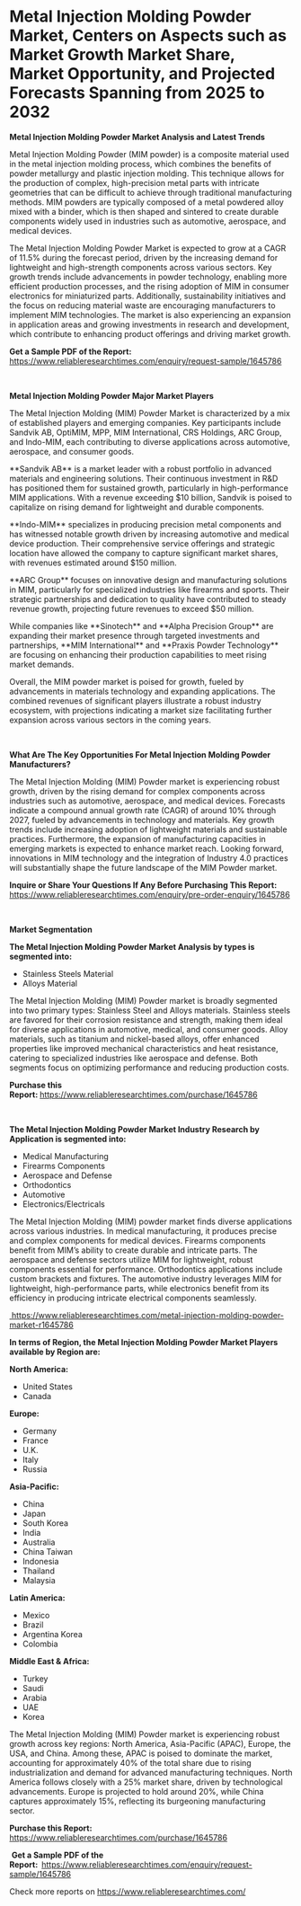 <p><h1>Metal Injection Molding Powder Market, Centers on Aspects such as Market Growth Market Share, Market Opportunity, and Projected Forecasts Spanning from 2025 to 2032</h1></p><p><strong>Metal Injection Molding Powder Market Analysis and Latest Trends</strong></p>
<p><p>Metal Injection Molding Powder (MIM powder) is a composite material used in the metal injection molding process, which combines the benefits of powder metallurgy and plastic injection molding. This technique allows for the production of complex, high-precision metal parts with intricate geometries that can be difficult to achieve through traditional manufacturing methods. MIM powders are typically composed of a metal powdered alloy mixed with a binder, which is then shaped and sintered to create durable components widely used in industries such as automotive, aerospace, and medical devices.</p><p>The Metal Injection Molding Powder Market is expected to grow at a CAGR of 11.5% during the forecast period, driven by the increasing demand for lightweight and high-strength components across various sectors. Key growth trends include advancements in powder technology, enabling more efficient production processes, and the rising adoption of MIM in consumer electronics for miniaturized parts. Additionally, sustainability initiatives and the focus on reducing material waste are encouraging manufacturers to implement MIM technologies. The market is also experiencing an expansion in application areas and growing investments in research and development, which contribute to enhancing product offerings and driving market growth.</p></p>
<p><strong>Get a Sample PDF of the Report:&nbsp;</strong> <a href="https://www.reliableresearchtimes.com/enquiry/request-sample/1645786?utm_campaign=3358&utm_medium=2&utm_source=Github&utm_content=ia&utm_term=01042025&utm_id=metal-injection-molding-powder">https://www.reliableresearchtimes.com/enquiry/request-sample/1645786</a></p>
<p>&nbsp;</p>
<p><strong>Metal Injection Molding Powder Major Market Players</strong></p>
<p><p>The Metal Injection Molding (MIM) Powder Market is characterized by a mix of established players and emerging companies. Key participants include Sandvik AB, OptiMIM, MPP, MIM International, CRS Holdings, ARC Group, and Indo-MIM, each contributing to diverse applications across automotive, aerospace, and consumer goods.</p><p>**Sandvik AB** is a market leader with a robust portfolio in advanced materials and engineering solutions. Their continuous investment in R&D has positioned them for sustained growth, particularly in high-performance MIM applications. With a revenue exceeding $10 billion, Sandvik is poised to capitalize on rising demand for lightweight and durable components.</p><p>**Indo-MIM** specializes in producing precision metal components and has witnessed notable growth driven by increasing automotive and medical device production. Their comprehensive service offerings and strategic location have allowed the company to capture significant market shares, with revenues estimated around $150 million.</p><p>**ARC Group** focuses on innovative design and manufacturing solutions in MIM, particularly for specialized industries like firearms and sports. Their strategic partnerships and dedication to quality have contributed to steady revenue growth, projecting future revenues to exceed $50 million.</p><p>While companies like **Sinotech** and **Alpha Precision Group** are expanding their market presence through targeted investments and partnerships, **MIM International** and **Praxis Powder Technology** are focusing on enhancing their production capabilities to meet rising market demands.</p><p>Overall, the MIM powder market is poised for growth, fueled by advancements in materials technology and expanding applications. The combined revenues of significant players illustrate a robust industry ecosystem, with projections indicating a market size facilitating further expansion across various sectors in the coming years.</p></p>
<p>&nbsp;</p>
<p><strong>What Are The Key Opportunities For Metal Injection Molding Powder Manufacturers?</strong></p>
<p><p>The Metal Injection Molding (MIM) Powder market is experiencing robust growth, driven by the rising demand for complex components across industries such as automotive, aerospace, and medical devices. Forecasts indicate a compound annual growth rate (CAGR) of around 10% through 2027, fueled by advancements in technology and materials. Key growth trends include increasing adoption of lightweight materials and sustainable practices. Furthermore, the expansion of manufacturing capacities in emerging markets is expected to enhance market reach. Looking forward, innovations in MIM technology and the integration of Industry 4.0 practices will substantially shape the future landscape of the MIM Powder market.</p></p>
<p><strong>Inquire or Share Your Questions If Any Before Purchasing This Report:</strong> <a href="https://www.reliableresearchtimes.com/enquiry/pre-order-enquiry/1645786?utm_campaign=3358&utm_medium=2&utm_source=Github&utm_content=ia&utm_term=01042025&utm_id=metal-injection-molding-powder">https://www.reliableresearchtimes.com/enquiry/pre-order-enquiry/1645786</a></p>
<p>&nbsp;</p>
<p><strong>Market Segmentation</strong></p>
<p><strong>The Metal Injection Molding Powder Market Analysis by types is segmented into:</strong></p>
<p><ul><li>Stainless Steels Material</li><li>Alloys Material</li></ul></p>
<p><p>The Metal Injection Molding (MIM) Powder market is broadly segmented into two primary types: Stainless Steel and Alloys materials. Stainless steels are favored for their corrosion resistance and strength, making them ideal for diverse applications in automotive, medical, and consumer goods. Alloy materials, such as titanium and nickel-based alloys, offer enhanced properties like improved mechanical characteristics and heat resistance, catering to specialized industries like aerospace and defense. Both segments focus on optimizing performance and reducing production costs.</p></p>
<p><strong>Purchase this Report:&nbsp;</strong><a href="https://www.reliableresearchtimes.com/purchase/1645786?utm_campaign=3358&utm_medium=2&utm_source=Github&utm_content=ia&utm_term=01042025&utm_id=metal-injection-molding-powder">https://www.reliableresearchtimes.com/purchase/1645786</a></p>
<p>&nbsp;</p>
<p><strong>The Metal Injection Molding Powder Market Industry Research by Application is segmented into:</strong></p>
<p><ul><li>Medical Manufacturing</li><li>Firearms Components</li><li>Aerospace and Defense</li><li>Orthodontics</li><li>Automotive</li><li>Electronics/Electricals</li></ul></p>
<p><p>The Metal Injection Molding (MIM) powder market finds diverse applications across various industries. In medical manufacturing, it produces precise and complex components for medical devices. Firearms components benefit from MIM’s ability to create durable and intricate parts. The aerospace and defense sectors utilize MIM for lightweight, robust components essential for performance. Orthodontics applications include custom brackets and fixtures. The automotive industry leverages MIM for lightweight, high-performance parts, while electronics benefit from its efficiency in producing intricate electrical components seamlessly.</p></p>
<p><a href="https://www.reliableresearchtimes.com/metal-injection-molding-powder-market-r1645786?utm_campaign=3358&utm_medium=2&utm_source=Github&utm_content=ia&utm_term=01042025&utm_id=metal-injection-molding-powder">&nbsp;https://www.reliableresearchtimes.com/metal-injection-molding-powder-market-r1645786</a></p>
<p><strong>In terms of Region, the Metal Injection Molding Powder Market Players available by Region are:</strong></p>
<p>
    <p> <strong> North America: </strong>
        <ul>
            <li>United States</li>
            <li>Canada</li>
        </ul>
        </p> 
    <p> <strong> Europe: </strong>
        <ul>
            <li>Germany</li>
            <li>France</li>
            <li>U.K.</li>
            <li>Italy</li>
            <li>Russia</li>
        </ul>
        </p> 
    <p> <strong> Asia-Pacific: </strong>
        <ul>
            <li>China</li>
            <li>Japan</li>
            <li>South Korea</li>
            <li>India</li>
            <li>Australia</li>
            <li>China Taiwan</li>
            <li>Indonesia</li>
            <li>Thailand</li>
            <li>Malaysia</li>
        </ul>
        </p> 
    <p> <strong> Latin America: </strong>
        <ul>
            <li>Mexico</li>
            <li>Brazil</li>
            <li>Argentina Korea</li>
            <li>Colombia</li>
        </ul>
        </p> 
    <p> <strong> Middle East & Africa: </strong>
        <ul>
            <li>Turkey</li>
            <li>Saudi</li>
            <li>Arabia</li>
            <li>UAE</li>
            <li>Korea</li>
        </ul>
    </p>
    </p>
<p><p>The Metal Injection Molding (MIM) Powder market is experiencing robust growth across key regions: North America, Asia-Pacific (APAC), Europe, the USA, and China. Among these, APAC is poised to dominate the market, accounting for approximately 40% of the total share due to rising industrialization and demand for advanced manufacturing techniques. North America follows closely with a 25% market share, driven by technological advancements. Europe is projected to hold around 20%, while China captures approximately 15%, reflecting its burgeoning manufacturing sector.</p></p>
<p><strong>Purchase this Report: </strong><a href="https://www.reliableresearchtimes.com/purchase/1645786?utm_campaign=3358&utm_medium=2&utm_source=Github&utm_content=ia&utm_term=01042025&utm_id=metal-injection-molding-powder">https://www.reliableresearchtimes.com/purchase/1645786</a></p>
<p>&nbsp;<strong>Get a Sample PDF of the Report:&nbsp;&nbsp;</strong><a href="https://www.reliableresearchtimes.com/enquiry/request-sample/1645786?utm_campaign=3358&utm_medium=2&utm_source=Github&utm_content=ia&utm_term=01042025&utm_id=metal-injection-molding-powder">https://www.reliableresearchtimes.com/enquiry/request-sample/1645786</a></p>
<p><strong></strong></p>
<p>Check more reports on <a href="https://www.reliableresearchtimes.com/?utm_campaign=3358&utm_medium=2&utm_source=Github&utm_content=ia&utm_term=01042025&utm_id=metal-injection-molding-powder">https://www.reliableresearchtimes.com/</a></p>